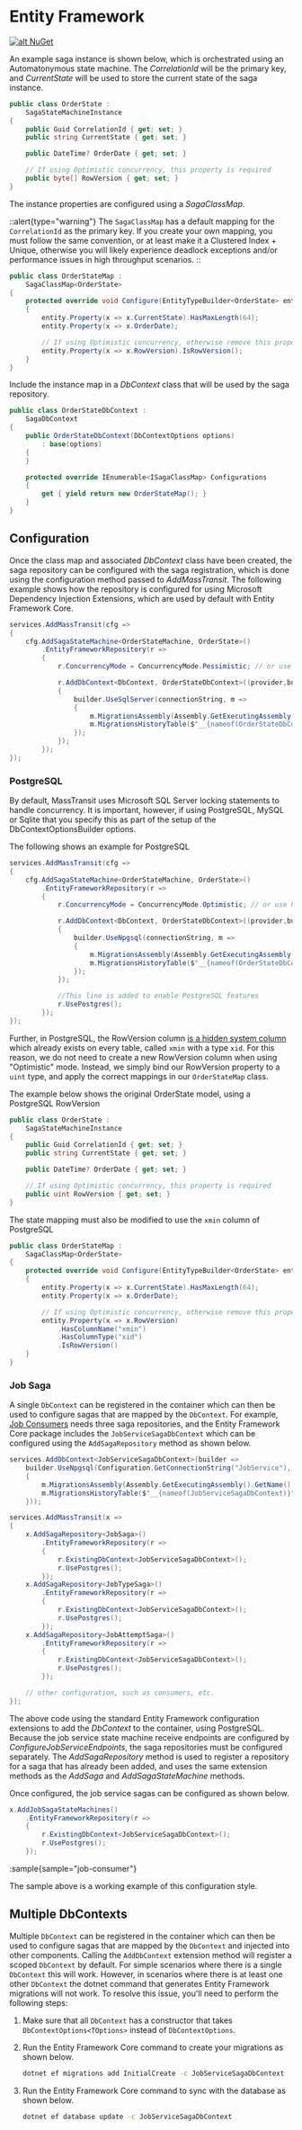 # Entity Framework

[![alt NuGet](https://img.shields.io/nuget/v/MassTransit.EntityFrameworkCore.svg "NuGet")](https://nuget.org/packages/MassTransit.EntityFrameworkCore/)

An example saga instance is shown below, which is orchestrated using an Automatonymous state machine. The _CorrelationId_ will be the primary key, and
_CurrentState_ will be used to store the current state of the saga instance.

```csharp
public class OrderState :
    SagaStateMachineInstance
{
    public Guid CorrelationId { get; set; }
    public string CurrentState { get; set; }

    public DateTime? OrderDate { get; set; }

    // If using Optimistic concurrency, this property is required
    public byte[] RowVersion { get; set; }
}
```

The instance properties are configured using a _SagaClassMap_.

::alert{type="warning"}
The `SagaClassMap` has a default mapping for the `CorrelationId` as the primary key. If you create your own mapping, you must follow the same convention, or at
least make it a Clustered Index + Unique, otherwise you will likely experience deadlock exceptions and/or performance issues in high throughput scenarios.
::

```csharp
public class OrderStateMap : 
    SagaClassMap<OrderState>
{
    protected override void Configure(EntityTypeBuilder<OrderState> entity, ModelBuilder model)
    {
        entity.Property(x => x.CurrentState).HasMaxLength(64);
        entity.Property(x => x.OrderDate);

        // If using Optimistic concurrency, otherwise remove this property
        entity.Property(x => x.RowVersion).IsRowVersion();
    }
}
```

Include the instance map in a _DbContext_ class that will be used by the saga repository.

```csharp
public class OrderStateDbContext : 
    SagaDbContext
{
    public OrderStateDbContext(DbContextOptions options)
        : base(options)
    {
    }

    protected override IEnumerable<ISagaClassMap> Configurations
    {
        get { yield return new OrderStateMap(); }
    }
}
```

## Configuration

Once the class map and associated _DbContext_ class have been created, the saga repository can be configured with the saga registration, which is done using the
configuration method passed to _AddMassTransit_. The following example shows how the repository is configured for using Microsoft Dependency Injection
Extensions, which are used by default with Entity Framework Core.

```csharp
services.AddMassTransit(cfg =>
{
    cfg.AddSagaStateMachine<OrderStateMachine, OrderState>()
        .EntityFrameworkRepository(r =>
        {
            r.ConcurrencyMode = ConcurrencyMode.Pessimistic; // or use Optimistic, which requires RowVersion

            r.AddDbContext<DbContext, OrderStateDbContext>((provider,builder) =>
            {
                builder.UseSqlServer(connectionString, m =>
                {
                    m.MigrationsAssembly(Assembly.GetExecutingAssembly().GetName().Name);
                    m.MigrationsHistoryTable($"__{nameof(OrderStateDbContext)}");
                });
            });
        });
});
```

### PostgreSQL

By default, MassTransit uses Microsoft SQL Server locking statements to handle concurrency. It is important, however, if using PostgreSQL, MySQL or Sqlite that
you specify this as part of the setup of the DbContextOptionsBuilder options.

The following shows an example for PostgreSQL

```csharp
services.AddMassTransit(cfg =>
{
    cfg.AddSagaStateMachine<OrderStateMachine, OrderState>()
        .EntityFrameworkRepository(r =>
        {
            r.ConcurrencyMode = ConcurrencyMode.Optimistic; // or use Pessimistic, which does not require RowVersion

            r.AddDbContext<DbContext, OrderStateDbContext>((provider,builder) =>
            {
                builder.UseNpgsql(connectionString, m =>
                {
                    m.MigrationsAssembly(Assembly.GetExecutingAssembly().GetName().Name);
                    m.MigrationsHistoryTable($"__{nameof(OrderStateDbContext)}");
                });
            });

            //This line is added to enable PostgreSQL features
            r.UsePostgres();
        });
});
```

Further, in PostgreSQL, the RowVersion column [is a hidden system column](https://www.postgresql.org/docs/current/ddl-system-columns.html) which already exists
on every table, called ```xmin``` with a type ```xid```. For this reason, we do not need to create a new RowVersion column when using "Optimistic" mode.
Instead, we simply bind our RowVersion property to a ```uint``` type, and apply the correct mappings in our ```OrderStateMap``` class.

The example below shows the original OrderState model, using a PostgreSQL RowVersion

```csharp
public class OrderState :
    SagaStateMachineInstance
{
    public Guid CorrelationId { get; set; }
    public string CurrentState { get; set; }

    public DateTime? OrderDate { get; set; }

    // If using Optimistic concurrency, this property is required
    public uint RowVersion { get; set; }
}
```

The state mapping must also be modified to use the ```xmin``` column of PostgreSQL

```csharp
public class OrderStateMap : 
    SagaClassMap<OrderState>
{
    protected override void Configure(EntityTypeBuilder<OrderState> entity, ModelBuilder model)
    {
        entity.Property(x => x.CurrentState).HasMaxLength(64);
        entity.Property(x => x.OrderDate);

        // If using Optimistic concurrency, otherwise remove this property
        entity.Property(x => x.RowVersion)
            .HasColumnName("xmin")
            .HasColumnType("xid")
            .IsRowVersion()
    }
}
```

### Job Saga

A single `DbContext` can be registered in the container which can then be used to configure sagas that are mapped by the `DbContext`. For
example, [Job Consumers](/documentation/patterns/job-consumers) needs three saga repositories, and the Entity Framework Core package includes the
`JobServiceSagaDbContext` which can be configured using the `AddSagaRepository` method as shown below.

```csharp
services.AddDbContext<JobServiceSagaDbContext>(builder =>
    builder.UseNpgsql(Configuration.GetConnectionString("JobService"), m =>
    {
        m.MigrationsAssembly(Assembly.GetExecutingAssembly().GetName().Name);
        m.MigrationsHistoryTable($"__{nameof(JobServiceSagaDbContext)}");
    }));

services.AddMassTransit(x =>
{
    x.AddSagaRepository<JobSaga>()
        .EntityFrameworkRepository(r =>
        {
            r.ExistingDbContext<JobServiceSagaDbContext>();
            r.UsePostgres();
        });
    x.AddSagaRepository<JobTypeSaga>()
        .EntityFrameworkRepository(r =>
        {
            r.ExistingDbContext<JobServiceSagaDbContext>();
            r.UsePostgres();
        });
    x.AddSagaRepository<JobAttemptSaga>()
        .EntityFrameworkRepository(r =>
        {
            r.ExistingDbContext<JobServiceSagaDbContext>();
            r.UsePostgres();
        });

    // other configuration, such as consumers, etc.
});
```

The above code using the standard Entity Framework configuration extensions to add the _DbContext_ to the container, using PostgreSQL. Because the job service
state machine receive endpoints are configured by _ConfigureJobServiceEndpoints_, the saga repositories must be configured separately. The _AddSagaRepository_
method is used to register a repository for a saga that has already been added, and uses the same extension methods as the _AddSaga_ and _AddSagaStateMachine_
methods.

Once configured, the job service sagas can be configured as shown below.

```csharp
x.AddJobSagaStateMachines()
    .EntityFrameworkRepository(r =>
    {
        r.ExistingDbContext<JobServiceSagaDbContext>();
        r.UsePostgres();
    });
```

:sample{sample="job-consumer"}

The sample above is a working example of this configuration style.

## Multiple DbContexts

Multiple `DbContext` can be registered in the container which can then be used to configure sagas that are mapped by the `DbContext` and injected into other
components. Calling the `AddDbContext` extension method will register a scoped `DbContext` by default. For simple scenarios where there is a single `DbContext`
this will work. However, in scenarios where there is at least one other `DbContext` the dotnet command that generates Entity Framework migrations will not work.
To resolve this issue, you'll need to perform the following steps:

1. Make sure that all `DbContext` has a constructor that takes `DbContextOptions<TOptions>` instead of `DbContextOptions`.

2. Run the Entity Framework Core command to create your migrations as shown below.

   ```bash
   dotnet ef migrations add InitialCreate -c JobServiceSagaDbContext
   ```

3. Run the Entity Framework Core command to sync with the database as shown below.

   ```bash
   dotnet ef database update -c JobServiceSagaDbContext
   ```

